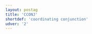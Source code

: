 ```yaml
---
layout: postag
title: 'CCONJ'
shortdef: 'coordinating conjunction'
udver: '2'
---
```

<!-- Interlanguage links updated Ne 5. května 2024, 18:19:35 CEST -->
